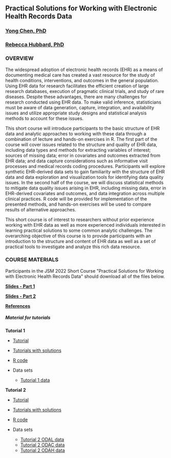 ## Practical Solutions for Working with Electronic Health Records Data
### [Yong Chen, PhD](https://penncil.med.upenn.edu)
### [Rebecca Hubbard, PhD](https://www.med.upenn.edu/ehr-stats)

### OVERVIEW

The widespread adoption of electronic health records (EHR) as a means of documenting medical care has created a vast resource for the study of health conditions, interventions, and outcomes in the general population. Using EHR data for research facilitates the efficient creation of large research databases, execution of pragmatic clinical trials, and study of rare diseases. Despite these advantages, there are many challenges for research conducted using EHR data. To make valid inference, statisticians must be aware of data generation, capture, integration, and availability issues and utilize appropriate study designs and statistical analysis methods to account for these issues. 

This short course will introduce participants to the basic structure of EHR data and analytic approaches to working with these data through a combination of lecture and hands-on exercises in R. The first part of the course will cover issues related to the structure and quality of EHR data, including data types and methods for extracting variables of interest; sources of missing data; error in covariates and outcomes extracted from EHR data; and data capture considerations such as informative visit processes and medical records coding procedures. Participants will explore synthetic EHR-derived data sets to gain familiarity with the structure of EHR data and data exploration and visualization tools for identifying data quality issues. In the second half of the course, we will discuss statistical methods to mitigate data quality issues arising in EHR, including missing data, error in EHR-derived covariates and outcomes, and data integration across multiple clinical practices. R code will be provided for implementation of the presented methods, and hands-on exercises will be used to compare results of alternative approaches. 

This short course is of interest to researchers without prior experience working with EHR data as well as more experienced individuals interested in learning practical solutions to some common analytic challenges. The overarching objective of this course is to provide participants with an introduction to the structure and content of EHR data as well as a set of practical tools to investigate and analyze this rich data resource.
### COURSE MATERIALS


Participants in the JSM 2022 Short Course "Practical Solutions for Working with Electronic Health Records Data" should download all of the files below.

**[Slides - Part 1](JSM_Short_Course_2022_part1.pdf)**

**[Slides - Part 2](JSM_Short_Course_2022_part2.pdf)**

**[References](JSM_Short_Course_References.pdf)**

##### Material for tutorials

**Tutorial 1**

* [Tutorial](JSM_ShortCourse_Tutorial1.html)

* [Tutorials with solutions](JSM_ShortCourse_Tutorial1_Solutions.html)

* [R code](JSM_ShortCourse_Tutorial1_Code.R)

* Data sets
  * [Tutorial 1 data](/data/tutorial1.csv) 

**Tutorial 2**

* [Tutorial](JSM_ShortCourse_Tutorial2.html)

* [Tutorials with solutions](JSM_ShortCourse_Tutorial2_Solutions.html)

* [R code](JSM_ShortCourse_Tutorial2_Code.R)

* Data sets
  * [Tutorial 2 ODAL data](/data/data_ODAL.csv) 
  * [Tutorial 2 ODAC data](/data/data_ODAC.csv)
  * [Tutorial 2 ODAH data](/data/data_ODAH.csv)
